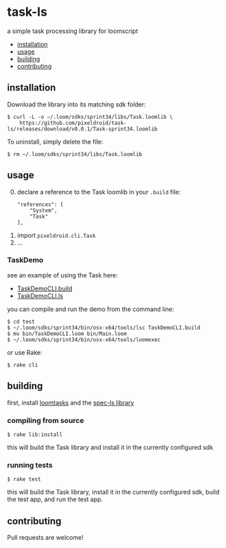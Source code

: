 task-ls
=======

a simple task processing library for loomscript

- [installation](#installation)
- [usage](#usage)
- [building](#building)
- [contributing](#contributing)


## installation

Download the library into its matching sdk folder:

    $ curl -L -o ~/.loom/sdks/sprint34/libs/Task.loomlib \
        https://github.com/pixeldroid/task-ls/releases/download/v0.0.1/Task-sprint34.loomlib

To uninstall, simply delete the file:

    $ rm ~/.loom/sdks/sprint34/libs/Task.loomlib


## usage

0. declare a reference to the Task loomlib in your `.build` file:
    ```ls
    "references": [
        "System",
        "Task"
    ],
    ```
0. import `pixeldroid.cli.Task`
0. ...

### TaskDemo

see an example of using the Task here:

* [TaskDemoCLI.build][TaskDemoCLI.build]
* [TaskDemoCLI.ls][TaskDemoCLI.ls]

you can compile and run the demo from the command line:

    $ cd test
    $ ~/.loom/sdks/sprint34/bin/osx-x64/tools/lsc TaskDemoCLI.build
    $ mv bin/TaskDemoCLI.loom bin/Main.loom
    $ ~/.loom/sdks/sprint34/bin/osx-x64/tools/loomexec

or use Rake:

    $ rake cli


## building

first, install [loomtasks][loomtasks] and the [spec-ls library][spec-ls]

### compiling from source

    $ rake lib:install

this will build the Task library and install it in the currently configured sdk

### running tests

    $ rake test

this will build the Task library, install it in the currently configured sdk, build the test app, and run the test app.


## contributing

Pull requests are welcome!

[loomtasks]: https://github.com/pixeldroid/loomtasks "Rake tasks for working with loomlibs"
[TaskDemoCLI.build]: ./cli/src/TaskDemoCLI.build "build file for the demo"
[TaskDemoCLI.ls]: ./cli/src/demo/TaskDemoCLI.ls "source file for the demo"
[spec-ls]: https://github.com/pixeldroid/spec-ls "a simple spec framework for Loom"
